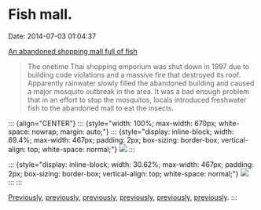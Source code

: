 Fish mall.
==========

Date: 2014-07-03 01:04:37

[An abandoned shopping mall full of
fish](http://dangerousminds.net/comments/an_abandoned_shopping_mall_full_of_fish)

> The onetime Thai shopping emporium was shut down in 1997 due to
> building code violations and a massive fire that destroyed its roof.
> Apparently rainwater slowly filled the abandoned building and caused a
> major mosquito outbreak in the area. It was a bad enough problem that
> in an effort to stop the mosquitos, locals introduced freshwater fish
> to the abandoned mall to eat the insects.

::: {align="CENTER"}
::: {style="width: 100%; max-width: 670px; white-space: nowrap; margin: auto;"}
::: {style="display: inline-block; width: 69.4%; max-width: 467px; padding: 2px; box-sizing: border-box; vertical-align: top; white-space: normal;"}
[![](http://www.jwz.org/images/sdfsdfsdfsdfsdfs.jpg)](http://dangerousminds.net/comments/an_abandoned_shopping_mall_full_of_fish)
:::

::: {style="display: inline-block; width: 30.62%; max-width: 467px; padding: 2px; box-sizing: border-box; vertical-align: top; white-space: normal;"}
[![](http://www.jwz.org/images/naturesdfsdfdsfsd.jpg)](http://dangerousminds.net/comments/an_abandoned_shopping_mall_full_of_fish)
:::
:::

[Previously](http://www.jwz.org/blog/2012/12/landshark/),
[previously](http://www.jwz.org/blog/2014/06/bounce-below/),
[previously](http://www.jwz.org/blog/2014/04/seizure/),
[previously](http://www.jwz.org/blog/2013/11/polutant-oozing-sea-coffins/),
[previously](http://www.jwz.org/blog/2011/07/welcome-to-the-cool-zone/),
[previously](http://www.jwz.org/blog/2006/03/zombie-ships/).
:::
